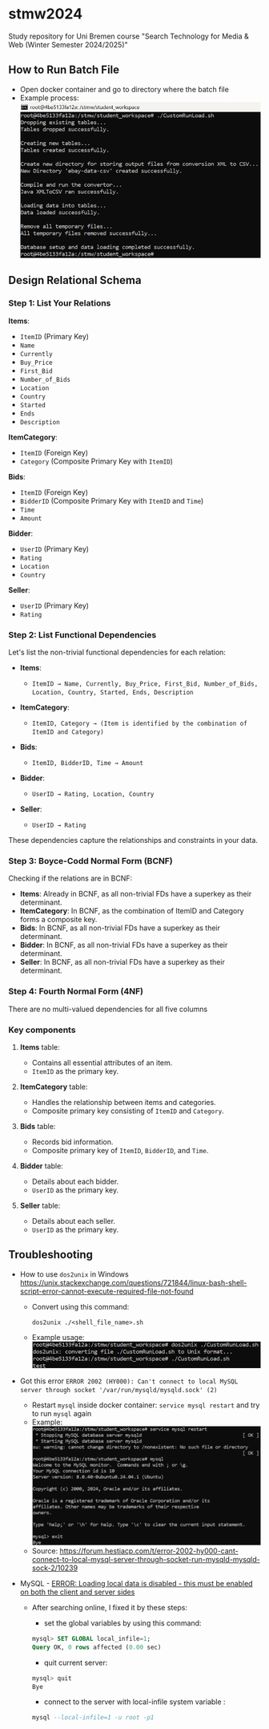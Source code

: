 # stmw2024
Study repository for Uni Bremen course "Search Technology for Media &amp; Web (Winter Semester 2024/2025)"

## How to Run Batch File

- Open docker container and go to directory where the batch file
- Example process:
  <img src="img/README/image-20241220014031100.png" alt="image-20241220014031100" style="zoom:67%;" />



## Design Relational Schema

### Step 1: List Your Relations
**Items**:
- `ItemID` (Primary Key)
- `Name`
- `Currently`
- `Buy_Price`
- `First_Bid`
- `Number_of_Bids`
- `Location`
- `Country`
- `Started`
- `Ends`
- `Description`

**ItemCategory**:
- `ItemID` (Foreign Key)
- `Category` (Composite Primary Key with `ItemID`)

**Bids**:
- `ItemID` (Foreign Key)
- `BidderID` (Composite Primary Key with `ItemID` and `Time`)
- `Time`
- `Amount`

**Bidder**:
- `UserID` (Primary Key)
- `Rating`
- `Location`
- `Country`

**Seller**:
- `UserID` (Primary Key)
- `Rating`



### Step 2: List Functional Dependencies

Let's list the non-trivial functional dependencies for each relation:

- **Items**:
  - `ItemID → Name, Currently, Buy_Price, First_Bid, Number_of_Bids, Location, Country, Started, Ends, Description`
  
- **ItemCategory**:
  - `ItemID, Category → (Item is identified by the combination of ItemID and Category)`

- **Bids**:
  - `ItemID, BidderID, Time → Amount`
  
- **Bidder**:
  - `UserID → Rating, Location, Country`
  
- **Seller**:
  - `UserID → Rating`
  

These dependencies capture the relationships and constraints in your data.

### Step 3: Boyce-Codd Normal Form (BCNF)
Checking if the relations are in BCNF:

- **Items**: Already in BCNF, as all non-trivial FDs have a superkey as their determinant.
- **ItemCategory**: In BCNF, as the combination of ItemID and Category forms a composite key.
- **Bids**: In BCNF, as all non-trivial FDs have a superkey as their determinant.
- **Bidder**: In BCNF, as all non-trivial FDs have a superkey as their determinant.
- **Seller**: In BCNF, as all non-trivial FDs have a superkey as their determinant.

### Step 4: Fourth Normal Form (4NF)
There are no multi-valued dependencies for all five columns

### Key components

1. **Items** table:
    - Contains all essential attributes of an item.
    - `ItemID` as the primary key.

2. **ItemCategory** table:
    - Handles the relationship between items and categories.
    - Composite primary key consisting of `ItemID` and `Category`.

3. **Bids** table:
    - Records bid information.
    - Composite primary key of `ItemID`, `BidderID`, and `Time`.

4. **Bidder** table:
    - Details about each bidder.
    - `UserID` as the primary key.

5. **Seller** table:
    - Details about each seller.
    - `UserID` as the primary key.



## Troubleshooting

- How to use `dos2unix` in Windows
  https://unix.stackexchange.com/questions/721844/linux-bash-shell-script-error-cannot-execute-required-file-not-found

  - Convert using this command:
    ```shell
    dos2unix ./<shell_file_name>.sh
    ```

  - Example usage:
    ![image-20241219205315931](img/README/image-20241219205315931.png)

- Got this error
  `ERROR 2002 (HY000): Can't connect to local MySQL server through socket '/var/run/mysqld/mysqld.sock' (2)`

  - Restart `mysql` inside docker container:
    `service mysql restart` and try to run `mysql` again
  - Example:
    ![image-20241219232604865](img/README/image-20241219232604865.png)
  - Source: https://forum.hestiacp.com/t/error-2002-hy000-cant-connect-to-local-mysql-server-through-socket-run-mysqld-mysqld-sock-2/10239

- MySQL - [ERROR: Loading local data is disabled - this must be enabled on both the client and server sides](https://stackoverflow.com/questions/59993844/error-loading-local-data-is-disabled-this-must-be-enabled-on-both-the-client)

  - After searching online, I fixed it by these steps:

    - set the global variables by using this command:

    ```sql
    mysql> SET GLOBAL local_infile=1;
    Query OK, 0 rows affected (0.00 sec)
    ```

    - quit current server:

    ```sql
    mysql> quit
    Bye
    ```

    - connect to the server with local-infile system variable :

    ```sql
    mysql --local-infile=1 -u root -p1
    ```


